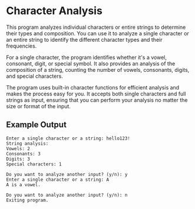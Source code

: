 # Character Analysis

This program analyzes individual characters or entire strings to determine their types and composition. You can use it to analyze a single character or an entire string to identify the different character types and their frequencies.

For a single character, the program identifies whether it's a vowel, consonant, digit, or special symbol. It also provides an analysis of the composition of a string, counting the number of vowels, consonants, digits, and special characters.

The program uses built-in character functions for efficient analysis and makes the process easy for you. It accepts both single characters and full strings as input, ensuring that you can perform your analysis no matter the size or format of the input.

## Example Output
```
Enter a single character or a string: hello123!
String analysis:
Vowels: 2
Consonants: 3
Digits: 3
Special characters: 1

Do you want to analyze another input? (y/n): y
Enter a single character or a string: A
A is a vowel.

Do you want to analyze another input? (y/n): n
Exiting program.

```
